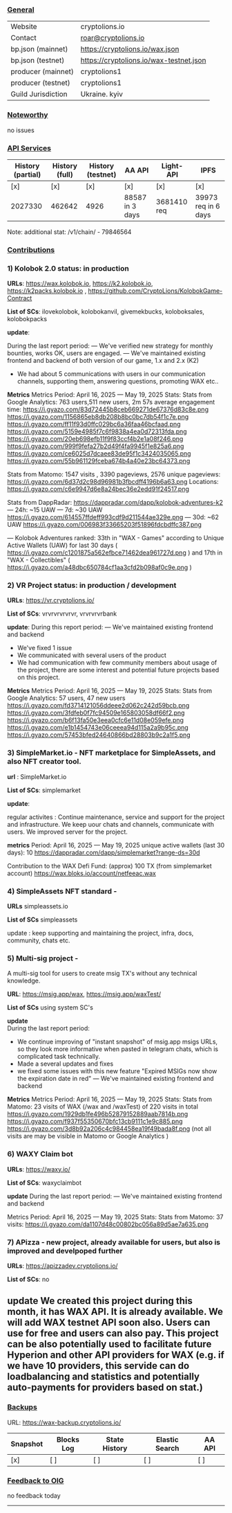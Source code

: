 ### <ins>General</ins>

|  |  |
| --- | --- |
| Website |  cryptolions.io|
| Contact | roar@cryptolions.io |
| bp.json (mainnet) | https://cryptolions.io/wax.json|
| bp.json (testnet) | https://cryptolions.io/wax-testnet.json |
| producer (mainnet) | cryptolions1 |
| producer (testnet) | cryptolions1  |
| Guild Jurisdiction | Ukraine. kyiv |

### <ins>Noteworthy</ins>

no issues 



### <ins>API Services</ins>

| History (partial) | History (full) | History (testnet) | AA API | Light-API  | IPFS |
|--------|--------|--------|--------|--------|--------|
| [x]  | [x] | [x] | [x] | [x] | [x] |  [x] |
| 2027330 | 462642 | 4926 | 88587 in 3 days | 3681410 req |  39973 req in 6 days |

Note: additional stat: 
/v1/chain/   - 79846564

### <ins>Contributions</ins>


### 1) Kolobok 2.0 status: in production

**URLs**: https://wax.kolobok.io, https://k2.kolobok.io, https://k2packs.kolobok.io ,  https://github.com/CryptoLions/KolobokGame-Contract 

**List of SCs**: ilovekolobok, kolobokanvil, givemekbucks, koloboksales, kolobokpacks

**update**:

During the last report period:
— We've verified new strategy for monthly bounties, works OK, users are engaged.
— We've maintained existing frontend and backend of both version of our game, 1.x and 2.x (K2)
- We had about 5 communications with users in our communication channels, supporting them, answering questions, promoting WAX etc..

**Metrics**
Metrics
Period: April 16, 2025 — May 19, 2025
Stats:
Stats from Google Analytics:
763 users,511 new users, 2m 57s average engagement time:
https://i.gyazo.com/83d72445b8ceb669271de67376d83c8e.png
https://i.gyazo.com/1156865eb8db208b8bc0bc7db54f1c7e.png
https://i.gyazo.com/ff11f93d0ffc029bc6a36faa46bcfaad.png
https://i.gyazo.com/5159e4985f7c6f9838a4ea0d72313fda.png 
https://i.gyazo.com/20eb698efb11f9f83ccf4b2e1a08f246.png
https://i.gyazo.com/999f9fefa27b2d49f4fa9945f1e825a6.png
https://i.gyazo.com/ce6025d7dcaee83de95f1c3424035065.png
https://i.gyazo.com/55b961129fceba674b4a40e23bc64373.png


Stats from Matomo:
1547 visits , 3390 pageviews, 2576 unique pageviews: https://i.gyazo.com/6d37d2c98d96981b3fbcdff4196b6a63.png
Locations:
https://i.gyazo.com/c6e9947d6e8a24bec36e2edd91f24517.png  

Stats from DappRadar:
https://dappradar.com/dapp/kolobok-adventures-k2 
— 24h: ~15 UAW
— 7d: ~30 UAW
https://i.gyazo.com/614557ffdeff993cdf9d211544ae329e.png 
— 30d: ~62 UAW
https://i.gyazo.com/006983f33665203f51896fdcbdffc387.png 

— Kolobok Adventures ranked: 33th in "WAX - Games" according to Unique Active Wallets (UAW) for last 30 days ( https://i.gyazo.com/c1201875a562efbce71462dea961727d.png ) and 17th in "WAX - Collectibles"
( https://i.gyazo.com/a48dbc650784cf1aa3cfd2b098af0c9e.png ) 


### 2) VR Project status: in production / development

**URLs**: https://vr.cryptolions.io/ 

**List of SCs**: vrvrvrvrvrvr, vrvrvrvrbank

**update**: 
During this report period:
— We've maintained existing frontend and backend
- We've fixed 1 issue
- We communicated with several users of the product
- We had communication with few community members about usage of the project, there are some interest and potential future projects based on this project.

**Metrics**
Metrics
Period: April 16, 2025 — May 19, 2025
Stats:
Stats from Google Analytics:
57 users, 47 new users
https://i.gyazo.com/fd3714121056ddeee2d062c242d59bcb.png
https://i.gyazo.com/3fdfeb0f7fc94509e165803058df66f2.png
https://i.gyazo.com/b6f13fa50e3eea0cfc6e11d08e059efe.png 
https://i.gyazo.com/e1b1454743e06ceeea94d115a2a9b95c.png
https://i.gyazo.com/57453bfed24640866bd28803b9c2a1f5.png


### 3) SimpleMarket.io - NFT marketplace for SimpleAssets, and also NFT creator tool.

**url**  :  SimpleMarket.io 

**List of SCs**:  simplemarket
 

**update**: 
 
regular activites : Continue maintenance, service and support for the project and infrastructure. We keep uour chats and channels, communicate with users. We improved server for the project.

**metrics**
Period: April 16, 2025 — May 19, 2025
unique active wallets (last 30 days):  10     https://dappradar.com/dapp/simplemarket?range-ds=30d

Contribution to the WAX Defi Fund: (approx) 100 TX  (from simplemarket account) https://wax.bloks.io/account/netfeeac.wax



### 4) SimpleAssets NFT standard  - 

**URLs** simpleassets.io

**List of SCs**  simpleassets

update : keep supporting and maintaining the project, infra, docs, community, chats etc.



### 5) Multi-sig project - 
A multi-sig tool for users to create msig TX's without any technical knowledge. 

**URL**:   https://msig.app/wax, https://msig.app/waxTest/

**List of SCs**   using system SC's

**update**  
During the last report period:
- We continue improving of "instant snapshot" of msig.app msigs URLs, so they look more informative when pasted in telegram chats, which is complicated task technically.
- Made a several updates and fixes
- we fixed some issues with this new feature "Expired MSIGs now show the expiration date in red"
— We've maintained existing frontend and backend 

**Metrics**
Metrics
Period: April 16, 2025 — May 19, 2025
Stats:
Stats from Matomo:
23 visits of WAX (/wax  and /waxTest) of 220 visits in total
https://i.gyazo.com/1929db1fe496b52879152889aab7814b.png 
https://i.gyazo.com/f937f55350670bfc13cb9111c1e9c885.png
https://i.gyazo.com/3d8b92a206c4c984458ea19f49bada8f.png 
(not all visits are may be visible in Matomo or Google Analytics )


### 6) WAXY Claim bot
**URLs**: https://waxy.io/

**List of SCs**: waxyclaimbot

**update**
During the last report period:
— We've maintained existing frontend and backend 

Metrics
Period: April 16, 2025 — May 19, 2025
Stats:
Stats from Matomo:
37 visits:
https://i.gyazo.com/da1107d48c00802bc056a89d5ae7a635.png 

### 7) APizza - new project, already available for users, but also is improved and develpoped further
**URLs**: https://apizzadev.cryptolions.io/

**List of SCs**: no

**update**
We created this project during this month, it has WAX API.
It is already available. We will add WAX testnet API soon also.
Users can use for free and users can also pay.
This project can be also potentially used to facilitate future Hyperion and other API providers for WAX (e.g. if we have 10 providers, this servide can do loadbalancing and statistics and potentially auto-payments for providers based on stat.)
---


### <ins>Backups </ins>

URL: https://wax-backup.cryptolions.io/

| Snapshot | Blocks Log | State History | Elastic Search | AA API |
|--------|--------|--------|--------|--------|
| [x] | [ ] | [ ] | [ ] | [ ] |



### <ins>Feedback to OIG</ins>

no feedback today

----
